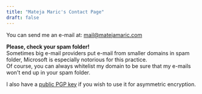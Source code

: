 ```yaml
---
title: "Mateja Maric's Contact Page"
draft: false
---
```


You can send me an e-mail at: <a href="mailto:mail@matejamaric.com">mail@matejamaric.com</a>

<b>Please, check your spam folder!</b> 
<br>Sometimes big e-mail providers put e-mail from smaller domains in spam folder, Microsoft is especially notorious for this practice.
<br>Of course, you can always whitelist my domain to be sure that my e-mails won't end up in your spam folder.

I also have a <a href="/mateja-key.asc" download>public PGP key</a> if you wish to use it for asymmetric encryption.
